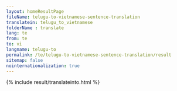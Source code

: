 ```yaml
---
layout: homeResultPage
fileName: telugu-to-vietnamese-sentence-translation
translatein: telugu_to_vietnamese
folderName : translate
lang: te
from: te
to: vi
langname: telugu-to
permalink: /te/telugu-to-vietnamese-sentence-translation/result
sitemap: false
nointernationalization: true
---
```

{% include result/translateinto.html %}

<script src="/js/result/translation.js" data-foldername="{{page.folderName}}" data-lang="{{page.lang}}"></script>
